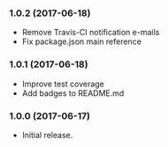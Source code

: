 ### 1.0.2 (2017-06-18)

- Remove Travis-CI notification e-mails
- Fix package.json main reference

### 1.0.1 (2017-06-18)

- Improve test coverage
- Add badges to README.md

### 1.0.0 (2017-06-17)

- Initial release.